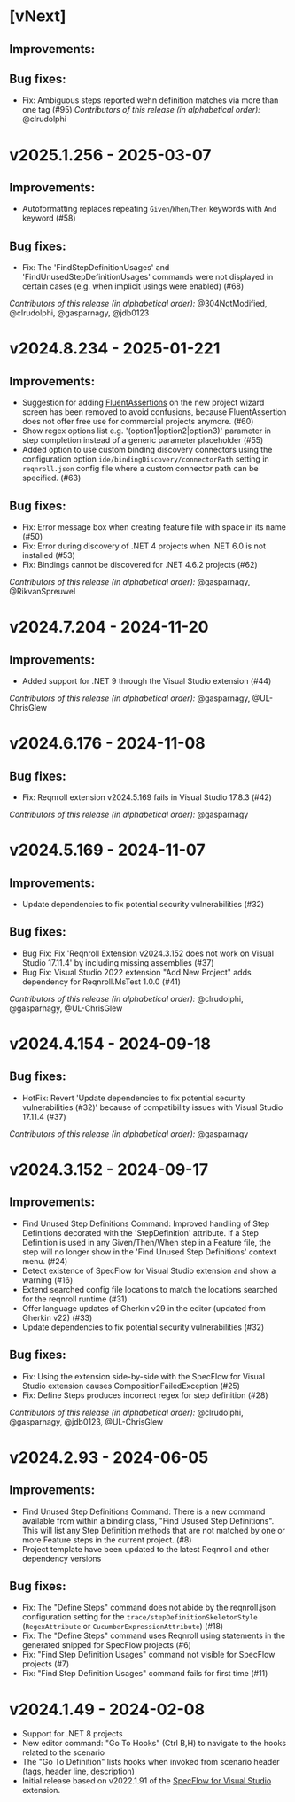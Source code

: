 # [vNext]

## Improvements:

## Bug fixes:
* Fix: Ambiguous steps reported wehn definition matches via more than one tag (#95)
*Contributors of this release (in alphabetical order):* @clrudolphi

# v2025.1.256 - 2025-03-07

## Improvements:

* Autoformatting replaces repeating `Given`/`When`/`Then` keywords with `And` keyword  (#58)

## Bug fixes:

* Fix: The 'FindStepDefinitionUsages' and 'FindUnusedStepDefinitionUsages' commands were not displayed in certain cases (e.g. when implicit usings were enabled) (#68)

*Contributors of this release (in alphabetical order):* @304NotModified, @clrudolphi, @gasparnagy, @jdb0123

# v2024.8.234 - 2025-01-221

## Improvements:

* Suggestion for adding [FluentAssertions](https://github.com/fluentassertions/fluentassertions) on the new project wizard screen has been removed to avoid confusions, because FluentAssertion does not offer free use for commercial projects anymore. (#60)
* Show regex options list e.g. '(option1|option2|option3)' parameter in step completion instead of a generic parameter placeholder (#55)
* Added option to use custom binding discovery connectors using the configuration option `ide/bindingDiscovery/connectorPath` setting in `reqnroll.json` config file where a custom connector path can be specified. (#63)

## Bug fixes:

* Fix: Error message box when creating feature file with space in its name (#50)
* Fix: Error during discovery of .NET 4 projects when .NET 6.0 is not installed (#53)
* Fix: Bindings cannot be discovered for .NET 4.6.2 projects (#62)

*Contributors of this release (in alphabetical order):* @gasparnagy, @RikvanSpreuwel

# v2024.7.204 - 2024-11-20

## Improvements:

* Added support for .NET 9 through the Visual Studio extension (#44)

*Contributors of this release (in alphabetical order):* @gasparnagy, @UL-ChrisGlew

# v2024.6.176 - 2024-11-08

## Bug fixes:

* Fix: Reqnroll extension v2024.5.169 fails in Visual Studio 17.8.3 (#42)

*Contributors of this release (in alphabetical order):* @gasparnagy

# v2024.5.169 - 2024-11-07

## Improvements:

* Update dependencies to fix potential security vulnerabilities (#32)

## Bug fixes:

* Bug Fix: Fix 'Reqnroll Extension v2024.3.152 does not work on Visual Studio 17.11.4' by including missing assemblies (#37)
* Bug Fix: Visual Studio 2022 extension "Add New Project" adds dependency for Reqnroll.MsTest 1.0.0 (#41)

*Contributors of this release (in alphabetical order):* @clrudolphi, @gasparnagy, @UL-ChrisGlew

# v2024.4.154 - 2024-09-18

## Bug fixes:

* HotFix: Revert 'Update dependencies to fix potential security vulnerabilities (#32)' because of compatibility issues with Visual Studio 17.11.4 (#37)

*Contributors of this release (in alphabetical order):* @gasparnagy

# v2024.3.152 - 2024-09-17

## Improvements:

* Find Unused Step Definitions Command: Improved handling of Step Definitions decorated with the 'StepDefinition' attribute. If a Step Definition is used in any Given/Then/When step in a Feature file, the step will no longer show in the 'Find Unused Step Definitions' context menu. (#24)
* Detect existence of SpecFlow for Visual Studio extension and show a warning (#16)
* Extend searched config file locations to match the locations searched for the reqnroll runtime (#31)
* Offer language updates of Gherkin v29 in the editor (updated from Gherkin v22) (#33)
* Update dependencies to fix potential security vulnerabilities (#32)

## Bug fixes:

* Fix: Using the extension side-by-side with the SpecFlow for Visual Studio extension causes CompositionFailedException (#25)
* Fix: Define Steps produces incorrect regex for step definition (#28)

*Contributors of this release (in alphabetical order):* @clrudolphi, @gasparnagy, @jdb0123, @UL-ChrisGlew

# v2024.2.93 - 2024-06-05

## Improvements:

* Find Unused Step Definitions Command: There is a new command available from within a binding class, "Find Usused Step Definitions". This will list any Step Definition methods that are not matched by one or more Feature steps in the current project. (#8)
* Project template have been updated to the latest Reqnroll and other dependency versions

## Bug fixes:

* Fix: The "Define Steps" command does not abide by the reqnroll.json configuration setting for the `trace/stepDefinitionSkeletonStyle` (`RegexAttribute` or `CucumberExpressionAttribute`) (#18)
* Fix: The "Define Steps" command uses Reqnroll using statements in the generated snipped for SpecFlow projects (#6)
* Fix: "Find Step Definition Usages" command not visible for SpecFlow projects (#7)
* Fix: "Find Step Definition Usages" command fails for first time (#11)

# v2024.1.49 - 2024-02-08

* Support for .NET 8 projects
* New editor command: "Go To Hooks" (Ctrl B,H) to navigate to the hooks related to the scenario
* The "Go To Definition" lists hooks when invoked from scenario header (tags, header line, description)
* Initial release based on v2022.1.91 of the [SpecFlow for Visual Studio](https://github.com/SpecFlowOSS/SpecFlow.VS/) extension.
